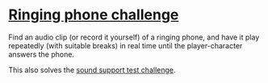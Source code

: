# [Ringing phone challenge](http://plover.net/~davidw/challenges/#telephone_ringing)

Find an audio clip (or record it yourself) of a ringing phone, and have it play repeatedly (with suitable breaks) in real time until the player-character answers the phone.

This also solves the [sound support test challenge](http://plover.net/~davidw/challenges/#sound_support).
